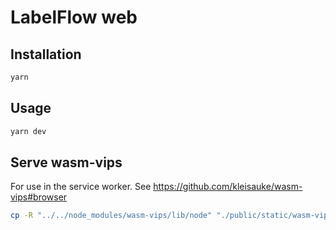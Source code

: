 # LabelFlow web

## Installation

```sh
yarn
```

## Usage

```sh
yarn dev
```

## Serve wasm-vips

For use in the service worker. See https://github.com/kleisauke/wasm-vips#browser

```sh
cp -R "../../node_modules/wasm-vips/lib/node" "./public/static/wasm-vips"
```
